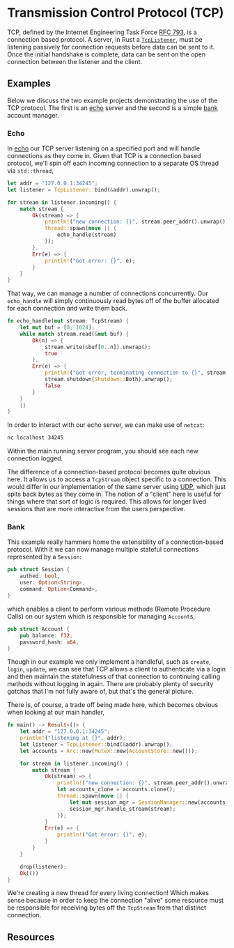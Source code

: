 # Transmission Control Protocol (TCP)
TCP, defined by the Internet Engineering Task Force [RFC 793](https://tools.ietf.org/html/rfc793), is a connection based protocol. A server, in Rust a [`TcpListener`](https://doc.rust-lang.org/std/net/struct.TcpListener.html), must be listening passively for connection requests before data can be sent to it. Once the initial handshake is complete, data can be sent on the open connection between the listener and the client.

## Examples
Below we discuss the two example projects demonstrating the use of the TCP protocol. The first is an [echo](###echo) server and the second is a simple [bank](###bank) account manager.

### Echo
In [echo](./echo) our TCP server listening on a specified port and will handle connections as they come in. Given that TCP is a connection based protocol, we'll spin off each incoming connection to a separate OS thread via `std::thread`,
```rust
let addr = "127.0.0.1:34245";
let listener = TcpListener::bind(&addr).unwrap();

for stream in listener.incoming() {
    match stream {
        Ok(stream) => {
            println!("new connection: {}", stream.peer_addr().unwrap());
            thread::spawn(move || {
                echo_handle(stream)
            });
        },
        Err(e) => {
            println!("Got error: {}", e);
        }
    }
}
```
That way, we can manage a number of connections concurrently. Our `echo_handle` will simply continuously read bytes off of the buffer allocated for each connection and write them back.
```rust
fn echo_handle(mut stream: TcpStream) {
    let mut buf = [0; 1024];
    while match stream.read(&mut buf) {
        Ok(n) => {
            stream.write(&buf[0..n]).unwrap();
            true
        },
        Err(e) => {
            println!("Got error, terminating connection to {}", stream.peer_addr().unwrap());
            stream.shutdown(Shutdown::Both).unwrap();
            false
        }
    } 
    {}
}
```
In order to interact with our echo server, we can make use of `netcat`:
```bash
nc localhost 34245
```
Within the main running server program, you should see each new connection logged.

The difference of a connection-based protocol becomes quite obvious here. It allows us to access a `TcpStream` object specific to a connection. This would differ in our implementation of the same server using [UDP](../udp), which just spits back bytes as they come in. The notion of a "client" here is useful for things where that sort of logic is required. This allows for longer lived sessions that are more interactive from the users perspective.

### Bank
This example really hammers home the extensibility of a connection-based protocol. With it we can now manage multiple stateful connections represented by a `Session`:
```rust
pub struct Session {
    authed: bool,
    user: Option<String>,
    command: Option<Command>,
}
```
which enables a client to perform various methods (Remote Procedure Calls) on our system which is responsible for managing `Account`s,
```rust
pub struct Account {
    pub balance: f32,
    password_hash: u64,
}
```
Though in our example we only implement a handleful, such as `create`, `login`, `update`, we can see that TCP allows a client to authenticate via a login and then maintain the statefulness of that connection to continuing calling methods without logging in again. There are probably plenty of security gotchas that I'm not fully aware of, but that's the general picture.

There is, of course, a trade off being made here, which becomes obvious when looking at our main handler,
```rust
fn main() -> Result<()> {
    let addr = "127.0.0.1:34245";
    println!("listening at {}", addr);
    let listener = TcpListener::bind(&addr).unwrap();
    let accounts = Arc::new(Mutex::new(AccountStore::new()));

    for stream in listener.incoming() {
        match stream {
            Ok(stream) => {
                println!("new connection: {}", stream.peer_addr().unwrap());
                let accounts_clone = accounts.clone();
                thread::spawn(move || {
                    let mut session_mgr = SessionManager::new(accounts_clone);
                    session_mgr.handle_stream(stream);
                });
            }
            Err(e) => {
                println!("Got error: {}", e);
            }
        }
    }

    drop(listener);
    Ok(())
}
```
We're creating a new thread for every living connection! Which makes sense because in order to keep the connection "alive" some resource must be responsible for receiving bytes off the `TcpStream` from that distinct connection.

## Resources
